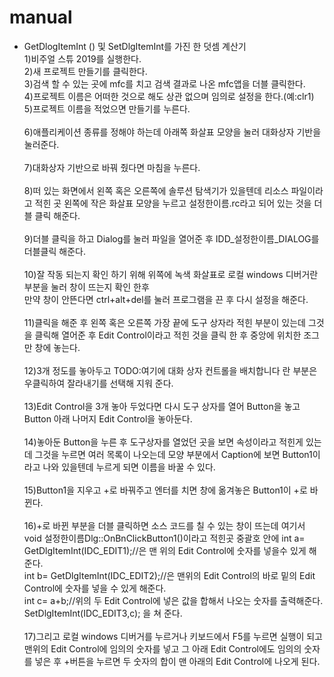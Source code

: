 # manual
* GetDlogItemInt () 및 SetDlgItemInt를 가진 한 덧셈 계산기 <br>
1)비주얼 스튜 2019를 실행한다.<br>
2)새 프로젝트 만들기를 클릭한다.<br>
3)검색 할 수 있는 곳에 mfc를 치고 검색 결과로 나온 mfc앱을 더블 클릭한다.<br>
4)프로젝트 이름은 어떠한 것으로 해도 상관 없으며 임의로 설정을 한다.(예:clr1)<br>
5)프로젝트 이름을 적었으면 만들기를 누른다.<br><br>
6)애플리케이션 종류를 정해야 하는데 아래쪽 화살표 모양을 눌러 대화상자 기반을 눌러준다.<br><br>
7)대화상자 기반으로 바꿔 줬다면 마침을 누른다.<br><br>
8)떠 있는 화면에서 왼쪽 혹은 오른쪽에 솔루션 탐색기가 있을텐데 리소스 파일이라고 적힌 곳 왼쪽에 작은 화살표 모양을 누르고
  설정한이름.rc라고 되어 있는 것을 더블 클릭 해준다.<br><br>
9)더블 클릭을 하고 Dialog를 눌러 파일을 열어준 후 IDD_설정한이름_DIALOG를 더블클릭 해준다.<br><br>
10)잘 작동 되는지 확인 하기 위해 위쪽에 녹색 화살표로 로컬 windows 디버거란 부분을 눌러 창이 뜨는지 확인 한후<br>
   만약 창이 안뜬다면 ctrl+alt+del를 눌러 프로그램을 끈 후 다시 설정을 해준다.<br><br>
11)클릭을 해준 후 왼쪽 혹은 오른쪽 가장 끝에 도구 상자라 적힌 부분이 있는데 그것을 클릭해 열어준 후 Edit Control이라고 적힌 것을
   클릭 한 후 중앙에 위치한 조그만 창에 놓는다.<br><br>
12)3개 정도를 놓아두고 TODO:여기에 대화 상자 컨트롤을 배치합니다 란 부분은 우클릭하여 잘라내기를 선택해 지워 준다.<br><br>
13)Edit Control을 3개 놓아 두었다면 다시 도구 상자를 열어 Button을 놓고 Button 아래 나머지 Edit Control을 놓아둔다.<br><br>
14)놓아둔 Button을 누른 후 도구상자를 열었던 곳을 보면 속성이라고 적힌게 있는데 그것을 누르면 여러 목록이 나오는데
   모양 부분에서 Caption에 보면 Button1이라고 나와 있을텐데 누르게 되면 이름을 바꿀 수 있다.<br><br>
15)Button1을 지우고 +로 바꿔주고 엔터를 치면 창에 옮겨놓은 Button1이 +로 바뀐다.<br><br>
16)+로 바뀐 부분을 더블 클릭하면 소스 코드를 칠 수 있는 창이 뜨는데 여기서 void 설정한이름Dlg::OnBnClickButton1()이라고 적힌곳
   중괄호 안에 int a= GetDlgItemInt(IDC_EDIT1);//은 맨 위의 Edit Control에 숫자를 넣을수 있게 해준다.<br>
              int b= GetDlgItemInt(IDC_EDIT2);//은 맨위의 Edit Control의 바로 밑의 Edit Control에 숫자를 넣을 수 있게 해준다.<br> 
              int c= a+b;//위의 두 Edit Control에 넣은 값을 합해서 나오는 숫자를 출력해준다.<br>
              SetDlgItemInt(IDC_EDIT3,c); 을 쳐 준다.<br><br>
17)그리고 로컬 windows 디버거를 누르거나 키보드에서 F5를 누르면 실행이 되고 맨위의 Edit Control에 임의의 숫자를 넣고
  그 아래 Edit Control에도 임의의 숫자를 넣은 후 +버튼을 누르면 두 숫자의 합이 맨 아래의 Edit Control에 나오게 된다.<br><br>
